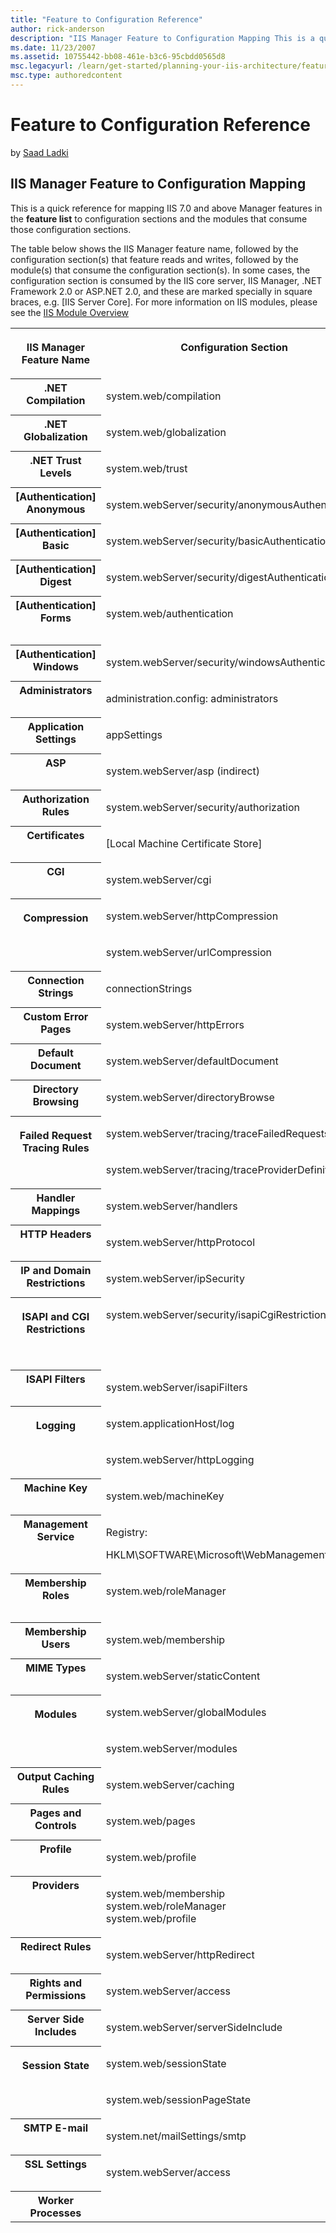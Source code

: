 ```yaml
---
title: "Feature to Configuration Reference"
author: rick-anderson
description: "IIS Manager Feature to Configuration Mapping This is a quick reference for mapping IIS 7.0 and above Manager features in the feature list to configuration se..."
ms.date: 11/23/2007
ms.assetid: 10755442-bb08-461e-b3c6-95cbdd0565d8
msc.legacyurl: /learn/get-started/planning-your-iis-architecture/feature-to-configuration-reference
msc.type: authoredcontent
---
```

Feature to Configuration Reference
====================
by [Saad Ladki](https://twitter.com/saadladki)

## IIS Manager Feature to Configuration Mapping

This is a quick reference for mapping IIS 7.0 and above Manager features in the **feature list** to configuration sections and the modules that consume those configuration sections.

The table below shows the IIS Manager feature name, followed by the configuration section(s) that feature reads and writes, followed by the module(s) that consume the configuration section(s). In some cases, the configuration section is consumed by the IIS core server, IIS Manager, .NET Framework 2.0 or ASP.NET 2.0, and these are marked specially in square braces, e.g. [IIS Server Core]. For more information on IIS modules, please see the [IIS Module Overview](../introduction-to-iis/iis-modules-overview.md)

<table border="0">
<colgroup>
<col>
<col>
<col></colgroup>
<tbody valign="top">
<tr>
<th>
<p>IIS Manager Feature Name</p></th>
<th>
<p>Configuration Section </p></th>
<th>
<p>What consumes this?  Module (Type/Dll)</p></th></tr>
<tr>
<th>.NET Compilation</th>
<td>
<p>system.web/compilation</p></td>
<td>
<p>  </p></td></tr>
<tr>
<th>.NET Globalization</th>
<td>
<p>system.web/globalization</p></td>
<td>
<p>  </p></td></tr>
<tr>
<th>.NET Trust Levels</th>
<td>
<p>system.web/trust</p></td>
<td>
<p>  </p></td></tr>
<tr>
<th>[Authentication] Anonymous </th>
<td>
<p>system.webServer/security/anonymousAuthentication</p></td>
<td>
<p>AnonymousAuthenticationModule (authanon.dll)</p></td></tr>
<tr>
<th>[Authentication] Basic </th>
<td>
<p>system.webServer/security/basicAuthentication</p></td>
<td>
<p>BasicAuthenticationModule (authbas.dll)</p></td></tr>
<tr>
<th>[Authentication] Digest </th>
<td>
<p>system.webServer/security/digestAuthentication</p></td>
<td>
<p>DigestAuthenticationModule (authmd5.dll)</p></td></tr>
<tr>
<th>[Authentication] Forms </th>
<td>
<p>system.web/authentication</p></td>
<td>
<p>FormsAuthentication (System.Web.Security.FormsAuthenticationModule)</p></td></tr>
<tr>
<th>[Authentication] Windows </th>
<td>
<p>system.webServer/security/windowsAuthentication</p></td>
<td>
<p>WindowsAuthenticationModule (authsspi.dll)</p></td></tr>
<tr>
<th>Administrators</th>
<td>
<p>administration.config: administrators</p></td>
<td>
<p>[IIS Manager, Web Management Service (WMSVC)]</p></td></tr>
<tr>
<th>Application Settings</th>
<td>
<p>appSettings</p></td>
<td>
<p>  </p></td></tr>
<tr>
<th>ASP</th>
<td>
<p>system.webServer/asp (indirect)</p></td>
<td>
<p>IsapiModule (isapi.dll)</p></td></tr>
<tr>
<th>Authorization Rules</th>
<td>
<p>system.webServer/security/authorization</p></td>
<td>
<p>UrlAuthorizationModule (urlauthz.dll)</p></td></tr>
<tr>
<th>Certificates</th>
<td>
<p> [Local Machine Certificate Store]</p></td>
<td>
<p>  </p></td></tr>
<tr>
<th>CGI</th>
<td>
<p>system.webServer/cgi</p></td>
<td>
<p>CgiModule (cgi.dll)</p></td></tr>
<tr>
<th rowspan="2">
<p><strong>Compression </strong></p>
<p>  </p>
<p>  </p>
<p><strong> </strong> </p></th>
<td>
<p>system.webServer/httpCompression </p>
<p>  </p></td>
<td rowspan="2">
<p>DynamicCompressionModule (compdyn.dll) </p>
<p>StaticCompressionModule (compstat.dll)</p></td></tr>
<tr>
<td>
<p>system.webServer/urlCompression </p>
<p>  </p></td></tr>
<tr>
<th>Connection Strings</th>
<td>
<p>connectionStrings</p></td>
<td>
<p>  </p></td></tr>
<tr>
<th>Custom Error Pages</th>
<td>
<p>system.webServer/httpErrors</p></td>
<td>
<p>CustomErrorModule (custerr.dll)</p></td></tr>
<tr>
<th>Default Document</th>
<td>
<p>system.webServer/defaultDocument</p></td>
<td>
<p>DefaultDocumentModule (defdoc.dll)</p></td></tr>
<tr>
<th>Directory Browsing</th>
<td>
<p>system.webServer/directoryBrowse</p></td>
<td>
<p>DirectoryListingModule (dirlist.dll)</p></td></tr>
<tr>
<th rowspan="2">
<p>Failed Request Tracing Rules</p>
<p><strong> </strong> </p></th>
<td>
<p>system.webServer/tracing/traceFailedRequests</p></td>
<td rowspan="2">
<p>FailedRequestsTracingModule (iisfreb.dll) </p>
<p>  </p></td></tr>
<tr>
<td>
<p>system.webServer/tracing/traceProviderDefinitions</p></td></tr>
<tr>
<th>Handler Mappings</th>
<td>
<p>system.webServer/handlers</p></td>
<td>
<p>[IIS Server Core]</p></td></tr>
<tr>
<th>HTTP Headers</th>
<td>
<p>system.webServer/httpProtocol</p></td>
<td>
<p>ProtocolSupportModule (protsup.dll)</p></td></tr>
<tr>
<th>IP and Domain Restrictions</th>
<td>
<p>system.webServer/ipSecurity</p></td>
<td>
<p>IpRestrictionModule (iprestr.dll)</p></td></tr>
<tr>
<th rowspan="2">
<p>ISAPI and CGI Restrictions</p>
<p><strong> </strong> </p></th>
<td rowspan="2">
<p>system.webServer/security/isapiCgiRestriction </p>
<p>  </p></td>
<td>
<p>CgiModule (cgi.dll)</p></td></tr>
<tr>
<td>
<p>IsapiModule (isapi.dll)</p></td></tr>
<tr>
<th>ISAPI Filters</th>
<td>
<p>system.webServer/isapiFilters</p></td>
<td>
<p>IsapiFilterModule (filter.dll)</p></td></tr>
<tr>
<th rowspan="2">
<p>Logging</p>
<p><strong> </strong> </p></th>
<td>
<p>system.applicationHost/log</p></td>
<td>
<p>[IIS Server Core]</p></td></tr>
<tr>
<td>
<p>system.webServer/httpLogging</p></td>
<td>
<p>HttpLoggingModule (loghttp.dll)</p></td></tr>
<tr>
<th>Machine Key</th>
<td>
<p>system.web/machineKey</p></td>
<td>
<p>  </p></td></tr>
<tr>
<th>Management Service</th>
<td>
<p>Registry: </p>
<p>HKLM\SOFTWARE\Microsoft\WebManagement\Server</p></td>
<td>
<p>[Web Management Service (WMSVC)]</p></td></tr>
<tr>
<th>Membership Roles</th>
<td>
<p>system.web/roleManager</p></td>
<td>
<p>RoleManager (System.Web.Security.RoleManagerModule)</p></td></tr>
<tr>
<th>Membership Users</th>
<td>
<p>system.web/membership</p></td>
<td>
<p>  </p></td></tr>
<tr>
<th>MIME Types</th>
<td>
<p>system.webServer/staticContent</p></td>
<td>
<p>StaticFileModule (static.dll)</p></td></tr>
<tr>
<th rowspan="2">
<p>Modules</p>
<p><strong> </strong> </p></th>
<td>
<p>system.webServer/globalModules</p></td>
<td rowspan="2">
<p>[IIS Server Core] </p>
<p>  </p></td></tr>
<tr>
<td>
<p>system.webServer/modules</p></td></tr>
<tr>
<th>Output Caching Rules</th>
<td>
<p>system.webServer/caching</p></td>
<td>
<p>HttpCacheModule (cachhttp.dll)</p></td></tr>
<tr>
<th>Pages and Controls</th>
<td>
<p>system.web/pages</p></td>
<td>
<p>[ASP.NET 2.0]</p></td></tr>
<tr>
<th>Profile</th>
<td>
<p>system.web/profile</p></td>
<td>
<p>Profile (System.Web.Profile.ProfileModule)</p></td></tr>
<tr>
<th>Providers</th>
<td>
<p>system.web/membership<br>system.web/roleManager<br>system.web/profile</p></td>
<td>
<p>  </p></td></tr>
<tr>
<th>Redirect Rules</th>
<td>
<p>system.webServer/httpRedirect</p></td>
<td>
<p>HttpRedirectionModule (redirect.dll)</p></td></tr>
<tr>
<th>Rights and Permissions</th>
<td>
<p>system.webServer/access</p></td>
<td>
<p>[IIS Server Core]</p></td></tr>
<tr>
<th>Server Side Includes</th>
<td>
<p>system.webServer/serverSideInclude</p></td>
<td>
<p>ServerSideIncludeModule (iis_ssi.dll)</p></td></tr>
<tr>
<th rowspan="2">
<p>Session State</p>
<p><strong> </strong> </p></th>
<td>
<p>system.web/sessionState</p></td>
<td rowspan="2">
<p>Session (System.Web.SessionState.SessionStateModule) </p>
<p>  </p></td></tr>
<tr>
<td>
<p>system.web/sessionPageState</p></td></tr>
<tr>
<th>SMTP E-mail</th>
<td>
<p>system.net/mailSettings/smtp</p></td>
<td>
<p>[.NET Framework 2.0]</p></td></tr>
<tr>
<th>SSL Settings</th>
<td>
<p>system.webServer/access</p></td>
<td>
<p>[IIS Server Core]</p></td></tr>
<tr>
<th>Worker Processes</th>
<td>
<p>  </p></td>
<td>
<p>  </p></td></tr></tbody></table>
